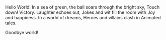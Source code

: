Hello World!
In a sea of green,
the ball soars through the bright sky,
Touch down! Victory.
Laughter echoes out,
Jokes and wit fill the room with
Joy and happiness.
In a world of dreams,
Heroes and villains clash in
Animated tales.



Goodbye world!